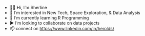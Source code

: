 - 👋🏾 Hi, I’m Sherline
- 👀 I’m interested in New Tech, Space Exploration, & Data Analysis
- 🌱 I’m currently learning R Programming
- ▶ I’m looking to collaborate on data projects
- 📫 connect on https://www.linkedin.com/in/herolds/

<!---
DataShells81/DataShells81 is a ✨ special ✨ repository because its `README.md` (this file) appears on your GitHub profile.
You can click the Preview link to take a look at your changes.
--->
